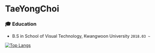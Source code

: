 <!--
**rktn0905/TaeYongChoi** is a ✨ _special_ ✨ repository because its `README.md` (this file) appears on your GitHub profile.
Here are some ideas to get you started:
- 🔭 I’m currently working on ...
- 🌱 I’m currently learning ...
- 👯 I’m looking to collaborate on ...
- 🤔 I’m looking for help with ...
- 💬 Ask me about ...
- 📫 How to reach me: ...
- 😄 Pronouns: ...
- ⚡ Fun fact: ...
-->
# TaeYongChoi


### :mortar_board: Education
- B.S in School of Visual Technology, Kwangwoon University ```2018.03 ~ ```



[![Top Langs](https://github-readme-stats.vercel.app/api/top-langs/?username=rktn0905&exclude_repo=Tensorflow-CNN&layout=compact)](https://github.com/anuraghazra/github-readme-stats)

